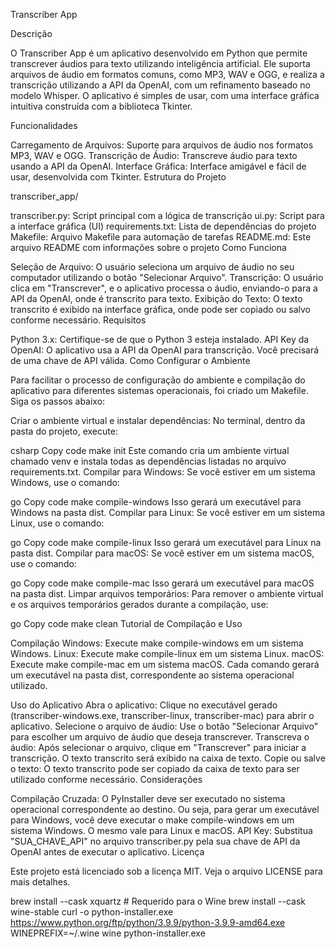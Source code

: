 Transcriber App

Descrição

O Transcriber App é um aplicativo desenvolvido em Python que permite transcrever áudios para texto utilizando inteligência artificial. Ele suporta arquivos de áudio em formatos comuns, como MP3, WAV e OGG, e realiza a transcrição utilizando a API da OpenAI, com um refinamento baseado no modelo Whisper. O aplicativo é simples de usar, com uma interface gráfica intuitiva construída com a biblioteca Tkinter.

Funcionalidades

Carregamento de Arquivos: Suporte para arquivos de áudio nos formatos MP3, WAV e OGG.
Transcrição de Áudio: Transcreve áudio para texto usando a API da OpenAI.
Interface Gráfica: Interface amigável e fácil de usar, desenvolvida com Tkinter.
Estrutura do Projeto

transcriber_app/

transcriber.py: Script principal com a lógica de transcrição
ui.py: Script para a interface gráfica (UI)
requirements.txt: Lista de dependências do projeto
Makefile: Arquivo Makefile para automação de tarefas
README.md: Este arquivo README com informações sobre o projeto
Como Funciona

Seleção de Arquivo: O usuário seleciona um arquivo de áudio no seu computador utilizando o botão "Selecionar Arquivo".
Transcrição: O usuário clica em "Transcrever", e o aplicativo processa o áudio, enviando-o para a API da OpenAI, onde é transcrito para texto.
Exibição do Texto: O texto transcrito é exibido na interface gráfica, onde pode ser copiado ou salvo conforme necessário.
Requisitos

Python 3.x: Certifique-se de que o Python 3 esteja instalado.
API Key da OpenAI: O aplicativo usa a API da OpenAI para transcrição. Você precisará de uma chave de API válida.
Como Configurar o Ambiente

Para facilitar o processo de configuração do ambiente e compilação do aplicativo para diferentes sistemas operacionais, foi criado um Makefile. Siga os passos abaixo:

Criar o ambiente virtual e instalar dependências:
No terminal, dentro da pasta do projeto, execute:

csharp
Copy code
make init
Este comando cria um ambiente virtual chamado venv e instala todas as dependências listadas no arquivo requirements.txt.
Compilar para Windows:
Se você estiver em um sistema Windows, use o comando:

go
Copy code
make compile-windows
Isso gerará um executável para Windows na pasta dist.
Compilar para Linux:
Se você estiver em um sistema Linux, use o comando:

go
Copy code
make compile-linux
Isso gerará um executável para Linux na pasta dist.
Compilar para macOS:
Se você estiver em um sistema macOS, use o comando:

go
Copy code
make compile-mac
Isso gerará um executável para macOS na pasta dist.
Limpar arquivos temporários:
Para remover o ambiente virtual e os arquivos temporários gerados durante a compilação, use:

go
Copy code
make clean
Tutorial de Compilação e Uso

Compilação
Windows: Execute make compile-windows em um sistema Windows.
Linux: Execute make compile-linux em um sistema Linux.
macOS: Execute make compile-mac em um sistema macOS.
Cada comando gerará um executável na pasta dist, correspondente ao sistema operacional utilizado.

Uso do Aplicativo
Abra o aplicativo: Clique no executável gerado (transcriber-windows.exe, transcriber-linux, transcriber-mac) para abrir o aplicativo.
Selecione o arquivo de áudio: Use o botão "Selecionar Arquivo" para escolher um arquivo de áudio que deseja transcrever.
Transcreva o áudio: Após selecionar o arquivo, clique em "Transcrever" para iniciar a transcrição. O texto transcrito será exibido na caixa de texto.
Copie ou salve o texto: O texto transcrito pode ser copiado da caixa de texto para ser utilizado conforme necessário.
Considerações

Compilação Cruzada: O PyInstaller deve ser executado no sistema operacional correspondente ao destino. Ou seja, para gerar um executável para Windows, você deve executar o make compile-windows em um sistema Windows. O mesmo vale para Linux e macOS.
API Key: Substitua "SUA_CHAVE_API" no arquivo transcriber.py pela sua chave de API da OpenAI antes de executar o aplicativo.
Licença

Este projeto está licenciado sob a licença MIT. Veja o arquivo LICENSE para mais detalhes.

brew install --cask xquartz   # Requerido para o Wine
brew install --cask wine-stable
curl -o python-installer.exe https://www.python.org/ftp/python/3.9.9/python-3.9.9-amd64.exe
WINEPREFIX=~/.wine wine python-installer.exe